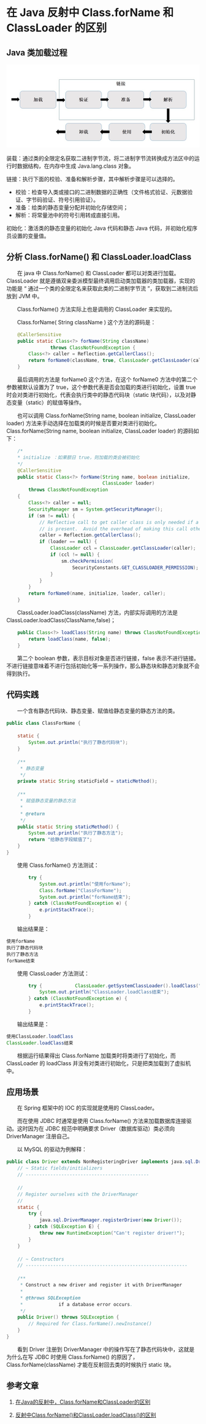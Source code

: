 # 在 Java 反射中 Class.forName 和 ClassLoader 的区别

## Java 类加载过程

![](image/类加载过程.jpg)

装载：通过类的全限定名获取二进制字节流，将二进制字节流转换成方法区中的运行时数据结构，在内存中生成 Java.lang.class 对象。

链接：执行下面的校验、准备和解析步骤，其中解析步骤是可以选择的。

* 校验：检查导入类或接口的二进制数据的正确性（文件格式验证、元数据验证、字节码验证、符号引用验证）。
* 准备：给类的静态变量分配并初始化存储空间；
* 解析：将常量池中的符号引用转成直接引用。

初始化：激活类的静态变量的初始化 Java 代码和静态 Java 代码，并初始化程序员设置的变量值。

## 分析 Class.forName() 和 ClassLoader.loadClass



　　在 java 中 Class.forName() 和 ClassLoader 都可以对类进行加载。ClassLoader 就是遵循双亲委派模型最终调用启动类加载器的类加载器，实现的功能是 “ 通过一个类的全限定名来获取此类的二进制字节流 ”，获取到二进制流后放到 JVM 中。

　　Class.forName() 方法实际上也是调用的 ClassLoader 来实现的。

　　Class.forName( String className ) 这个方法的源码是：

```java
    @CallerSensitive
    public static Class<?> forName(String className)
                throws ClassNotFoundException {
        Class<?> caller = Reflection.getCallerClass();
        return forName0(className, true, ClassLoader.getClassLoader(caller), caller);
    }
```

　　最后调用的方法是 forName0 这个方法，在这个 forName0 方法中的第二个参数被默认设置为了 true，这个参数代表是否会加载的类进行初始化，设置 true 时会对类进行初始化，代表会执行类中的静态代码块（static 块代码），以及对静态变量（static）的赋值等操作。

　　也可以调用 Class.forName(String name, boolean initialize, ClassLoader loader) 方法来手动选择在加载类的时候是否要对类进行初始化。Class.forName(String name, boolean initialize, ClassLoader loader) 的源码如下：

```java
    /*
    * initialize ：如果额日 true，则加载的类会被初始化
    */
	@CallerSensitive
    public static Class<?> forName(String name, boolean initialize,
                                   ClassLoader loader)
        throws ClassNotFoundException
    {
        Class<?> caller = null;
        SecurityManager sm = System.getSecurityManager();
        if (sm != null) {
            // Reflective call to get caller class is only needed if a security manager
            // is present.  Avoid the overhead of making this call otherwise.
            caller = Reflection.getCallerClass();
            if (loader == null) {
                ClassLoader ccl = ClassLoader.getClassLoader(caller);
                if (ccl != null) {
                    sm.checkPermission(
                        SecurityConstants.GET_CLASSLOADER_PERMISSION);
                }
            }
        }
        return forName0(name, initialize, loader, caller);
    }
```

　　ClassLoader.loadClass(className) 方法，内部实际调用的方法是 ClassLoader.loadClass(ClassName,false)；

```java
    public Class<?> loadClass(String name) throws ClassNotFoundException {
        return loadClass(name, false);
    }
```

　　第二个 boolean 参数，表示目标对象是否进行链接，false 表示不进行链接。不进行链接意味着不进行包括初始化等一系列操作，那么静态块和静态对象就不会得到执行。

## 代码实践

　　一个含有静态代码块、静态变量、赋值给静态变量的静态方法的类。

```java
public class ClassForName {

    static {
        System.out.println("执行了静态代码块");
    }

    /**
     * 静态变量
     */
    private static String staticField = staticMethod();

    /**
     * 赋值静态变量的静态方法
     *
     * @return
     */
    public static String staticMethod() {
        System.out.println("执行了静态方法");
        return "给静态字段赋值了";
    }
}
```

　　使用 Class.forName() 方法测试：

```java
        try {
            System.out.println("使用forName");
            Class.forName("ClassForName");
            System.out.println("forName结束");
        } catch (ClassNotFoundException e) {
            e.printStackTrace();
        }
```

　　输出结果是：

```java
使用forName
执行了静态代码块
执行了静态方法
forName结束
```

　　使用 ClassLoader 方法测试：

```java
        try {            ClassLoader.getSystemClassLoader().loadClass("ClassForName");
            System.out.println("ClassLoader.loadClass结束");
        } catch (ClassNotFoundException e) {
            e.printStackTrace();
        }
```

　　输出结果是：

```java
使用ClassLoader.loadClass
ClassLoader.loadClass结束
```

　　根据运行结果得出 Class.forName 加载类时将类进行了初始化，而 ClassLoader 的 loadClass 并没有对类进行初始化，只是把类加载到了虚拟机中。

 ## 应用场景

　　在 Spring 框架中的 IOC 的实现就是使用的 ClassLoader。

　　而在使用 JDBC 时通常是使用 Class.forName() 方法来加载数据库连接驱动。这时因为在 JDBC 规范中明确要求 Driver（数据库驱动）类必须向 DriverManager 注册自己。

　　以 MySQL 的驱动为例解释：

```java
public class Driver extends NonRegisteringDriver implements java.sql.Driver {  
    // ~ Static fields/initializers  
    // ---------------------------------------------  
  
    //  
    // Register ourselves with the DriverManager  
    //  
    static {  
        try {  
            java.sql.DriverManager.registerDriver(new Driver());  
        } catch (SQLException E) {  
            throw new RuntimeException("Can't register driver!");  
        }  
    }  
  
    // ~ Constructors  
    // -----------------------------------------------------------  
  
    /** 
     * Construct a new driver and register it with DriverManager 
     *  
     * @throws SQLException 
     *             if a database error occurs. 
     */  
    public Driver() throws SQLException {  
        // Required for Class.forName().newInstance()  
    }  
}
```

　　看到 Driver 注册到 DriverManager 中的操作写在了静态代码块中，这就是为什么在写 JDBC 时使用 Class.forName() 的原因了，Class.forName(className) 才能在反射回去类的时候执行 static 块。


## 参考文章

1. [在Java的反射中，Class.forName和ClassLoader的区别](https://www.cnblogs.com/jimoer/p/9185662.html)

2. [反射中Class.forName()和ClassLoader.loadClass()的区别](https://www.cnblogs.com/zabulon/p/5826610.html)

   


